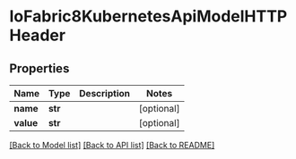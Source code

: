 # IoFabric8KubernetesApiModelHTTPHeader

## Properties
Name | Type | Description | Notes
------------ | ------------- | ------------- | -------------
**name** | **str** |  | [optional] 
**value** | **str** |  | [optional] 

[[Back to Model list]](../README.md#documentation-for-models) [[Back to API list]](../README.md#documentation-for-api-endpoints) [[Back to README]](../README.md)

